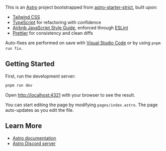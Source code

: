 This is an [Astro](https://astro.build/) project bootstrapped from [astro-starter-strict](https://github.com/kripod/astro-starter-strict), built upon:

- [Tailwind CSS](https://tailwindcss.com/)
- [TypeScript](https://www.typescriptlang.org/) for refactoring with confidence
- [Airbnb JavaScript Style Guide](https://github.com/airbnb/javascript), enforced through [ESLint](https://eslint.org/)
- [Prettier](https://prettier.io/) for consistency and clean diffs

Auto-fixes are performed on save with [Visual Studio Code](https://code.visualstudio.com/) or by using `pnpm run fix`.

## Getting Started

First, run the development server:

```sh
pnpm run dev
```

Open [http://localhost:4321](http://localhost:4321) with your browser to see the result.

You can start editing the page by modifying `pages/index.astro`. The page auto-updates as you edit the file.

## Learn More

- [Astro documentation](https://docs.astro.build)
- [Astro Discord server](https://astro.build/chat)
